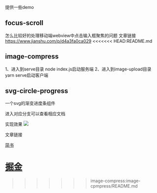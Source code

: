 提供一些demo

## focus-scroll
怎么比较好的处理移动端webview中点击输入框聚焦的问题
文章链接
https://www.jianshu.com/p/d4a3fa0ca029
<<<<<<< HEAD:README.md


## image-compress
1、进入到serve目录 node index.js启动服务端
2、进入到image-upload目录 yarn serve启动客户端

## svg-circle-progress
一个svg的渐变进度条组件

进入对应分支可以查看相应文档

实现效果
![](https://user-gold-cdn.xitu.io/2019/8/7/16c6ccbc00b15bcb?w=360&h=240&f=gif&s=134903)

文章链接

[简书](https://www.jianshu.com/p/bfa223894867)

[掘金](https://juejin.im/post/5d4af4c5f265da03a715bdf6)
=======
>>>>>>> image-compress:image-cpmpress/README.md
